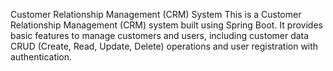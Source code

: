 Customer Relationship Management (CRM) System
This is a Customer Relationship Management (CRM) system built using Spring Boot. It provides basic features to manage customers and users, including customer data CRUD (Create, Read, Update, Delete) operations and user registration with authentication.
